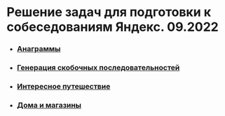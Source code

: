 # Решение задач для подготовки к собеседованиям Яндекс. 09.2022

- ### [Анаграммы](src/ru/yandex/contest/anagrams)
- ### [Генерация скобочных последовательностей](src/ru/yandex/contest/balanced_parentheses)
- ### [Интересное путешествие](src/ru/yandex/contest/interesting_trip)
- ### [Дома и магазины](src/ru/yandex/contest/houses_and_shops)